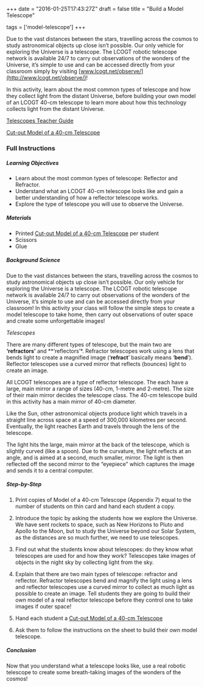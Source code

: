 +++
date = "2016-01-25T17:43:27Z"
draft = false
title = "Build a Model Telescope"

tags = ['model-telescope'] 
+++

Due to the vast distances between the stars, travelling across the cosmos to study astronomical objects up close isn’t possible. Our only vehicle for exploring the Universe is a telescope. The LCOGT robotic telescope network is available 24/7 to carry out observations of the wonders of the Universe, it’s simple to use and can be accessed directly from your classroom simply by visiting [www.lcogt.net/observe/](http://www.lcogt.net/observe/)! 

In this activity, learn about the most common types of telescope and how they collect light from the distant Universe, before building your own model of an LCOGT 40-cm telescope to learn more about how this technology collects light from the distant Universe. 

[Telescopes Teacher Guide](https://drive.google.com/file/d/0B42a91Be7891MlpxWl9DVWdETnc/view?usp=sharing)

[Cut-out Model of a 40-cm Telescope](https://drive.google.com/file/d/0B42a91Be7891MlpxWl9DVWdETnc/view?usp=sharing)

### Full Instructions

##### Learning Objectives

- Learn about the most common types of telescope: Reflector and Refractor. 
- Understand what an LCOGT 40-cm telescope looks like and gain a better understanding of how a reflector telescope works.
- Explore the type of telescope you will use to observe the Universe.

##### Materials

- Printed [Cut-out Model of a 40-cm Telescope](https://drive.google.com/file/d/0B42a91Be7891MlpxWl9DVWdETnc/view?usp=sharing) per student
- Scissors
- Glue

##### Background Science

Due to the vast distances between the stars, travelling across the cosmos to study astronomical objects up close isn’t possible. Our only vehicle for exploring the Universe is a telescope. The LCOGT robotic telescope network is available 24/7 to carry out observations of the wonders of the Universe, it’s simple to use and can be accessed directly from your classroom! In this activity your class will follow the simple steps to create a model telescope to take home, then carry out observations of outer space and create some unforgettable images!

*Telescopes*
 
There are many different types of telescope, but the main two are **‘refractors’** and **‘reflectors’*. Refractor telescopes work using a lens that bends light to create a magnified image (‘**refract**’ basically means ‘**bend**’). Reflector telescopes use a curved mirror that reflects (bounces) light to create an image.

All LCOGT telescopes are a type of reflector telescope. The each have a large, main mirror a range of sizes (40-cm, 1-metre and 2-metre). The size of their main mirror decides the telescope class. The 40-cm telescope build in this activity has a main mirror of 40-cm diameter.

Like the Sun, other astronomical objects produce light which travels in a straight line across space at a speed of 300,000 kilometres per second. Eventually, the light reaches Earth and travels through the lens of the telescope.

The light hits the large, main mirror at the back of the telescope, which is slightly curved (like a spoon). Due to the curvature, the light reflects at an angle, and is aimed at a second, much smaller, mirror. The light is then reflected off the second mirror to the “eyepiece” which captures the image and sends it to a central computer.

##### Step-by-Step

1) Print copies of Model of a 40-cm Telescope (Appendix 7) equal to the number of students on thin card and hand each student a copy.

2) Introduce the topic by asking the students how we explore the Universe. We have sent rockets to space, such as New Horizons to Pluto and Apollo to the Moon, but to study the Universe beyond our Solar System, as the distances are so much further, we need to use telescopes.

3) Find out what the students know about telescopes: do they know what telescopes are used for and how they work? Telescopes take images of objects in the night sky by collecting light from the sky.

4) Explain that there are two main types of telescope: refractor and reflector. Refractor telescopes bend and magnify the light using a lens and reflector telescopes use a curved mirror to collect as much light as possible to create an image. Tell students they are going to build their own model of a real reflector telescope before they control one to take images if outer space!

5) Hand each student a [Cut-out Model of a 40-cm Telescope](https://drive.google.com/file/d/0B42a91Be7891MlpxWl9DVWdETnc/view?usp=sharing)


6) Ask them to follow the instructions on the sheet to build their own model telescope.

##### Conclusion

Now that you understand what a telescope looks like, use a real robotic telescope to create some breath-taking images of the wonders of the cosmos! 

